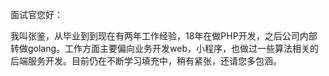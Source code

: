 面试官您好：

我叫张鉴，从毕业到到现在有两年工作经验，18年在做PHP开发，之后公司内部转做golang。工作方面主要偏向业务开发web，小程序，也做过一些算法相关的后端服务开发。目前仍在不断学习填充中，稍有紧张，还请您多包涵。

